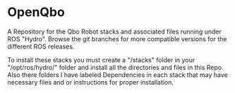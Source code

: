 OpenQbo
=======

  A Repository for the Qbo Robot stacks and associated files running under ROS "Hydro". Browse the git branches for more compatible versions for the different ROS releases. 


  To install these stacks you must create a "/stacks" folder in your "/opt/ros/hydro/" folder and install all the directories and files in this Repo. Also there folders I have labeled Dependencies in each stack that may have necessary files and or instructions for proper installation.  
